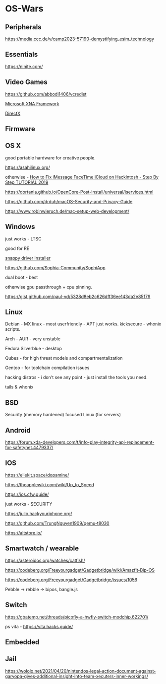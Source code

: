 # OS-Wars

## Peripherals

https://media.ccc.de/v/camp2023-57190-demystifying_esim_technology

## Essentials

https://ninite.com/

## Video Games

https://github.com/abbodi1406/vcredist

[Microsoft XNA Framework](https://www.microsoft.com/en-us/download/details.aspx?id=20914) 

[DirectX](https://www.microsoft.com/en-us/download/details.aspx?id=35)

## Firmware

## OS X

good portable hardware for creative people.

https://asahilinux.org/

otherwise - [How to Fix iMessage FaceTime iCloud on Hackintosh - Step By Step TUTORIAL 2019](https://www.youtube.com/watch?v=3xn9CpRjkf4)

https://dortania.github.io/OpenCore-Post-Install/universal/iservices.html

https://github.com/drduh/macOS-Security-and-Privacy-Guide

https://www.robinwieruch.de/mac-setup-web-development/

## Windows

just works - LTSC

good for RE

[snappy driver installer](https://sourceforge.net/projects/snappy-driver-installer-origin/)

https://github.com/Sophia-Community/SophiApp

dual boot - best

otherwise gpu passthrough + cpu pinning.

https://gist.github.com/paul-vd/5328d8eb2c626dff36ee143da2e85179

## Linux

Debian - MX linux - most userfriendly - APT just works. kicksecure - whonix scripts.

Arch - AUR - very unstable

Fedora Silverblue - desktop

Qubes - for high threat models and compartmentalization

Gentoo - for toolchain compilation issues

hacking distros - i don't see any point - just install the tools you need.

tails & whonix

## BSD

Security (memory hardened) focused Linux (for servers)

## Android

https://forum.xda-developers.com/t/info-play-integrity-api-replacement-for-safetynet.4479337/

## IOS

https://ellekit.space/dopamine/

https://theapplewiki.com/wiki/Up_to_Speed

https://ios.cfw.guide/

just works - SECURITY

https://julio.hackyouriphone.org/

https://github.com/TrungNguyen1909/qemu-t8030

https://altstore.io/

## Smartwatch / wearable

https://asteroidos.org/watches/catfish/

https://codeberg.org/Freeyourgadget/Gadgetbridge/wiki/Amazfit-Bip-OS

https://codeberg.org/Freeyourgadget/Gadgetbridge/issues/1056

Pebble -> rebble -> bipos, bangle.js

## Switch

https://gbatemp.net/threads/picofly-a-hwfly-switch-modchip.622701/

ps vita - https://vita.hacks.guide/

## Embedded

## Jail

https://wololo.net/2021/04/20/nintendos-legal-action-document-against-garyopa-gives-additional-insight-into-team-xecuters-inner-workings/
